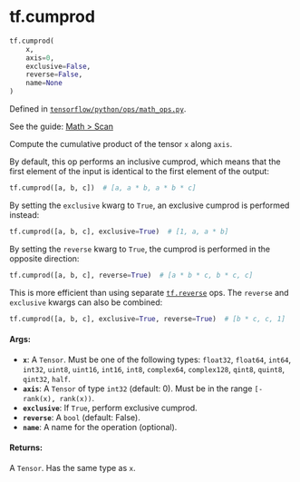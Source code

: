 <div itemscope itemtype="http://developers.google.com/ReferenceObject">
<meta itemprop="name" content="tf.cumprod" />
</div>

# tf.cumprod

``` python
tf.cumprod(
    x,
    axis=0,
    exclusive=False,
    reverse=False,
    name=None
)
```



Defined in [`tensorflow/python/ops/math_ops.py`](https://www.tensorflow.org/code/tensorflow/python/ops/math_ops.py).

See the guide: [Math > Scan](../../../api_guides/python/math_ops.md#Scan)

Compute the cumulative product of the tensor `x` along `axis`.

By default, this op performs an inclusive cumprod, which means that the
first element of the input is identical to the first element of the output:

```python
tf.cumprod([a, b, c])  # [a, a * b, a * b * c]
```

By setting the `exclusive` kwarg to `True`, an exclusive cumprod is
performed
instead:

```python
tf.cumprod([a, b, c], exclusive=True)  # [1, a, a * b]
```

By setting the `reverse` kwarg to `True`, the cumprod is performed in the
opposite direction:

```python
tf.cumprod([a, b, c], reverse=True)  # [a * b * c, b * c, c]
```

This is more efficient than using separate <a href="../tf/reverse.md"><code>tf.reverse</code></a> ops.
The `reverse` and `exclusive` kwargs can also be combined:

```python
tf.cumprod([a, b, c], exclusive=True, reverse=True)  # [b * c, c, 1]
```

#### Args:

* <b>`x`</b>: A `Tensor`. Must be one of the following types: `float32`, `float64`,
     `int64`, `int32`, `uint8`, `uint16`, `int16`, `int8`, `complex64`,
     `complex128`, `qint8`, `quint8`, `qint32`, `half`.
* <b>`axis`</b>: A `Tensor` of type `int32` (default: 0). Must be in the range
    `[-rank(x), rank(x))`.
* <b>`exclusive`</b>: If `True`, perform exclusive cumprod.
* <b>`reverse`</b>: A `bool` (default: False).
* <b>`name`</b>: A name for the operation (optional).


#### Returns:

A `Tensor`. Has the same type as `x`.